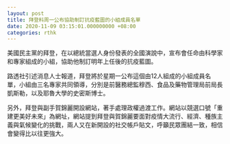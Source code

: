 ```yaml
---
layout: post
title: 拜登料周一公布協助制訂抗疫藍圖的小組成員名單
date: 2020-11-09 03:15:01.000000000 +08:00
categories: rthk
---
```


美國民主黨的拜登，在以總統當選人身份發表的全國演說中，宣布會任命由科學家和專家組成的小組，協助他制訂明年上任後的抗疫藍圖。

路透社引述消息人士報道，拜登將於星期一公布這個由12人組成的小組成員名單，小組由三名專家共同領導，分別是前醫務總監穆西、食品及藥物管理局前局長凱斯勒，以及耶魯大學的史密斯博士。

另外，拜登與副手賀錦麗開設網站，著手處理政權過渡工作。網站以競選口號「重建更美好未來」為網址，網站提到拜登與賀錦麗要面對疫情大流行、經濟、種族主義與氣候變化的挑戰，兩人又在新開設的社交帳戶貼文，呼籲民眾團結一致，相信會變得比以往更強大。
